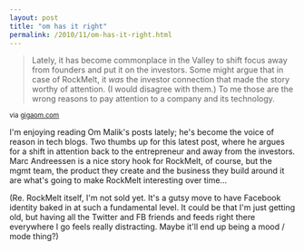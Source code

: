 ```yaml
---
layout: post
title: "om has it right"
permalink: /2010/11/om-has-it-right.html
---
```


<blockquote>
<p>Lately, it has become commonplace in the Valley to shift focus away from founders and put it on the investors. Some might argue that in case of RockMelt, it <em>was</em> the investor connection that made the story worthy of attention. (I would disagree with them.) To me those are the wrong reasons to pay attention to a company and its technology.</p>
</blockquote>
<p><small>via <a href="http://gigaom.com/2010/11/09/repeat-after-me-investors-are-never-the-story/">gigaom.com</a></small></p>
<p>I&#39;m enjoying reading Om Malik&#39;s posts lately; he&#39;s become the voice of reason in tech blogs.  Two thumbs up for this latest post, where he argues for a shift in attention back to the entrepreneur and away from the investors. Marc Andreessen is a nice story hook for RockMelt, of course, but the mgmt team, the product they create and the business they build around it are what&#39;s going to make RockMelt interesting over time...</p>
<p>(Re. RockMelt itself, I&#39;m not sold yet. It&#39;s a gutsy move to have Facebook identity baked in at such a fundamental level. It could be that I&#39;m just getting old, but having all the Twitter and FB friends and feeds right there everywhere I go feels really distracting.  Maybe it&#39;ll end up being a mood / mode thing?)</p>


